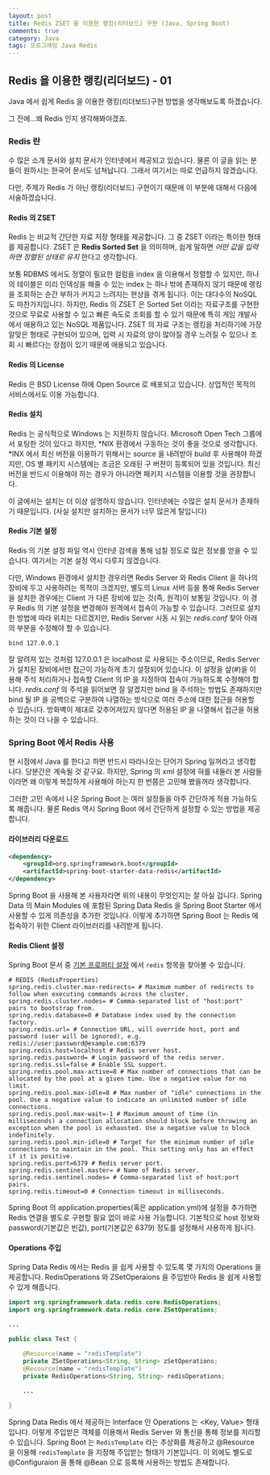 ```yaml
---
layout: post
title: Redis ZSET 을 이용한 랭킹(리더보드) 구현 (Java, Spring Boot)
comments: true
category: Java
tags: 프로그래밍 Java Redis
---
```


## Redis 을 이용한 랭킹(리더보드) - 01

Java 에서 쉽게 Redis 을 이용한 랭킹(리더보드)구현 방법을 생각해보도록 하겠습니다.

그 전에...왜 Redis 인지 생각해봐야겠죠.

### Redis 란

수 많은 소개 문서와 설치 문서가 인터넷에서 제공되고 있습니다. 물론 이 글을 읽는 분들이 원하시는 한국어 문서도 넘쳐납니다. 그래서 여기서는 따로 언급하지 않겠습니다.

다만, 주제가 Redis 가 아닌 랭킹(리더보드) 구현이기 때문에 이 부분에 대해서 다음에 서술하겠습니다.

#### Redis 의 ZSET

Redis 는 비교적 간단한 자료 저장 형태를 제공합니다. 그 중 ZSET 이라는 특이한 형태를 제공합니다.
ZSET 은 **Redis Sorted Set** 을 의미하며, 쉽게 말하면 *어떤 값을 입력하면 정렬된 상태로 유지* 한다고 생각합니다.

보통 RDBMS 에서도 정렬이 필요한 컬럼을 index 을 이용해서 정렬할 수 있지만, 하나의 테이블은 미리 인덱싱을 해줄 수 있는 index 는 하나 밖에 존재하지 않기 때문에 랭킹을 조회하는 순간 부하가 커지고 느려지는 현상을 겪게 됩니다. 이는 대다수의 NoSQL 도 마찬가지입니다.
하지만, Redis 의 ZSET 은 Sorted Set 이라는 자료구조를 구현한 것으로 무료로 사용할 수 있고 빠른 속도로 조회를 할 수 있기 때문에 특히 게임 개발사에서 애용하고 있는 NoSQL 제품입니다.
ZSET 의 자료 구조는 랭킹을 처리하기에 가장 알맞은 형태로 구현되어 있으며, 입력 시 자료의 양이 많아질 경우 느려질 수 있으나 조회 시 빠르다는 장점이 있기 때문에 애용되고 있습니다.

#### Redis 의 License

Redis 은 BSD License 하에 Open Source 로 배포되고 있습니다. 상업적인 목적의 서비스에서도 이용 가능합니다.

#### Redis 설치

Redis 는 공식적으로 Windows 는 지원하지 않습니다. Microsoft Open Tech 그룹에서 포팅한 것이 있다고 하지만, *NIX 환경에서 구동하는 것이 좋을 것으로 생각합니다.
*INX 에서 최신 버전을 이용하기 위해서는 source 을 내려받아 build 후 사용해야 하겠지만, OS 별 패키지 시스템에는 조금은 오래된 구 버젼이 등록되어 있을 것입니다.
최신 버전을 반드시 이용해야 하는 경우가 아니라면 패키지 시스템을 이용할 것을 권장합니다.


이 글에서는 설치는 더 이상 설명하지 않습니다. 인터넷에는 수많은 설치 문서가 존재하기 때문입니다. (사실 설치만 설치하는 문서가 너무 많은게 탈입니다)
  
#### Redis 기본 설정

Redis 의 기본 설정 파일 역시 인터넷 검색을 통해 넘칠 정도로 많은 정보를 얻을 수 있습니다. 여기서는 기본 설정 역시 다루지 않겠습니다. 

다만, Windows 환경에서 설치한 경우라면 Redis Server 와 Redis Client 을 하나의 장비에 두고 사용하려는 목적이 크겠지만, 별도의 Linux 서버 등을 통해 Redis Server 을 설치한 경우에는 Client 가 다른 장비에 있는 것(즉, 원격)이 보통일 것입니다. 이 경우 Redis 의 기본 설정을 변경해야 원격에서 접속이 가능할 수 있습니다.
그러므로 설치한 방법에 따라 위치는 다르겠지만, Redis Server 시동 시 읽는 *redis.conf* 찾아 아래의 부분을 수정해야 할 수 있습니다.

~~~
bind 127.0.0.1
~~~ 

잘 알려져 있는 것처럼 127.0.0.1 은 localhost 로 사용되는 주소이므로, Redis Server 가 설치된 장비에서만 접근이 가능하게 초기 설정되어 있습니다. 이 설정을 샾(#)을 이용해 주석 처리하거나 접속할 Client 의 IP 을 지정하여 접속이 가능하도록 수정해야 합니다.
*redis.conf* 의 주석을 읽어보면 잘 알겠지만 bind 을 주석하는 방법도 존재하지만 bind 될 IP 을 공백으로 구분하여 나열하는 방식으로 여러 주소에 대한 접근을 허용할 수 있습니다. 방화벽이 제대로 갖추어져있지 않다면 허용된 IP 을 나열해서 접근을 허용하는 것이 더 나을 수 있습니다.

### Spring Boot 에서 Redis 사용

현 시점에서 Java 를 한다고 하면 반드시 따라나오는 단어가 Spring 일꺼라고 생각합니다. 당분간은 계속될 것 같구요. 하지만, Spring 의 xml 설정에 혀를 내둘러 본 사람들이라면 왜 이렇게 복잡하게 사용해야 하는지 한 번쯤은 고민해 봤을꺼라 생각합니다.

그러한 고민 속에서 나온 Spring Boot 는 여러 설정들을 아주 간단하게 적용 가능하도록 해줍니다. 물론 Redis 역시 Spring Boot 에서 간단하게 설정할 수 있는 방법을 제공합니다.

#### 라이브러리 다운로드

~~~xml
<dependency>
    <groupId>org.springframework.boot</groupId>
    <artifactId>spring-boot-starter-data-redis</artifactId>
</dependency>
~~~

Spring Boot 을 사용해 본 사용자라면 위의 내용이 무엇인지는 잘 아실 겁니다. Spring Data 의 Main Modules 에 포함된 Spring Data Redis 을 Spring Boot Starter 에서 사용할 수 있게 의존성을 추가한 것입니다. 이렇게 추가하면 Spring Boot 는 Redis 에 접속하기 위한 Client 라이브러리를 내려받게 됩니다.

#### Redis Client 설정

Spring Boot 문서 중 [기본 프로퍼티 설정](https://docs.spring.io/spring-boot/docs/current/reference/html/common-application-properties.html) 에서 `redis` 항목을 찾아볼 수 있습니다.

~~~properties
# REDIS (RedisProperties)
spring.redis.cluster.max-redirects= # Maximum number of redirects to follow when executing commands across the cluster.
spring.redis.cluster.nodes= # Comma-separated list of "host:port" pairs to bootstrap from.
spring.redis.database=0 # Database index used by the connection factory.
spring.redis.url= # Connection URL, will override host, port and password (user will be ignored), e.g. redis://user:password@example.com:6379
spring.redis.host=localhost # Redis server host.
spring.redis.password= # Login password of the redis server.
spring.redis.ssl=false # Enable SSL support.
spring.redis.pool.max-active=8 # Max number of connections that can be allocated by the pool at a given time. Use a negative value for no limit.
spring.redis.pool.max-idle=8 # Max number of "idle" connections in the pool. Use a negative value to indicate an unlimited number of idle connections.
spring.redis.pool.max-wait=-1 # Maximum amount of time (in milliseconds) a connection allocation should block before throwing an exception when the pool is exhausted. Use a negative value to block indefinitely.
spring.redis.pool.min-idle=0 # Target for the minimum number of idle connections to maintain in the pool. This setting only has an effect if it is positive.
spring.redis.port=6379 # Redis server port.
spring.redis.sentinel.master= # Name of Redis server.
spring.redis.sentinel.nodes= # Comma-separated list of host:port pairs.
spring.redis.timeout=0 # Connection timeout in milliseconds.
~~~

Spring Boot 의 application.properties(혹은 application.yml)에 설정을 추가하면 Redis 연결을 별도로 구현할 필요 없이 바로 사용 가능합니다.
기본적으로 host 정보와 password(기본값은 빈값), port(기본값은 6379) 정도를 설정해서 사용하게 됩니다.

#### Operations 주입

Spring Data Redis 에서는 Redis 을 쉽게 사용할 수 있도록 몇 가지의 Operations 을 제공합니다. RedisOperations 와 ZSetOperaions 을 주입받아 Redis 을 쉽게 사용할 수 있게 해줍니다.

~~~java
import org.springframework.data.redis.core.RedisOperations;
import org.springframework.data.redis.core.ZSetOperations;

...

public class Test {

	@Resource(name = "redisTemplate")
	private ZSetOperations<String, String> zSetOperations;
	@Resource(name = "redisTemplate")
	private RedisOperations<String, String> redisOperations;
	
	...

}
~~~

Spring Data Redis 에서 제공하는 Interface 인 Operations 는 <Key, Value> 형태입니다. 이렇게 주입받은 객체를 이용해서 Redis Server 와 통신을 통해 정보를 처리할 수 있습니다.
Spring Boot 는 `RedisTemplate` 라는 추상화를 제공하고 @Resource 을 이용해 `redisTemplate` 을 지정해 주입받는 형태가 기본입니다. 이 외에도 별도로 @Configuraion 을 통해 @Bean 으로 등록해 사용하는 방법도 존재합니다.

